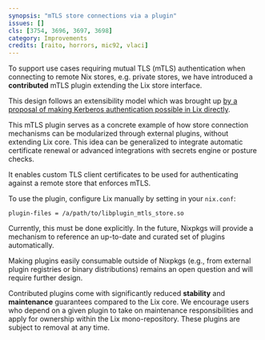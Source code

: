 ```yaml
---
synopsis: "mTLS store connections via a plugin"
issues: []
cls: [3754, 3696, 3697, 3698]
category: Improvements
credits: [raito, horrors, mic92, vlaci]
---
```


To support use cases requiring mutual TLS (mTLS) authentication when connecting
to remote Nix stores, e.g. private stores, we have introduced a **contributed**
mTLS plugin extending the Lix store interface.

This design follows an extensibility model which was brought up [by a proposal
of making Kerberos authentication possible in Lix
directly](https://gerrit.lix.systems/c/lix/+/3637).

This mTLS plugin serves as a concrete example of how store connection
mechanisms can be modularized through external plugins, without extending Lix
core. This idea can be generalized to integrate automatic certificate renewal
or advanced integrations with secrets engine or posture checks.

It enables custom TLS client certificates to be used for authenticating against
a remote store that enforces mTLS.

To use the plugin, configure Lix manually by setting in your `nix.conf`:

```
plugin-files = /a/path/to/libplugin_mtls_store.so
```

Currently, this must be done explicitly. In the future, Nixpkgs will provide a
mechanism to reference an up-to-date and curated set of plugins automatically.

Making plugins easily consumable outside of Nixpkgs (e.g., from external plugin
registries or binary distributions) remains an open question and will require
further design.

Contributed plugins come with significantly reduced **stability** and
**maintenance** guarantees compared to the Lix core. We encourage users who
depend on a given plugin to take on maintenance responsibilities and apply for
ownership within the Lix mono-repository. These plugins are subject to removal
at any time.
